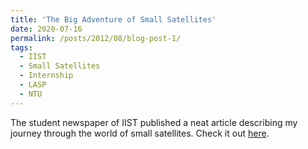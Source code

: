 ```yaml
---
title: 'The Big Adventure of Small Satellites'
date: 2020-07-16
permalink: /posts/2012/08/blog-post-1/
tags:
  - IIST
  - Small Satellites
  - Internship
  - LASP
  - NTU
---
```

The student newspaper of IIST published a neat article describing my journey through
the world of small satellites. Check it out [here](https://medium.com/the-sounding-rocket/the-big-adventures-of-small-satellites-b5012162ea56).